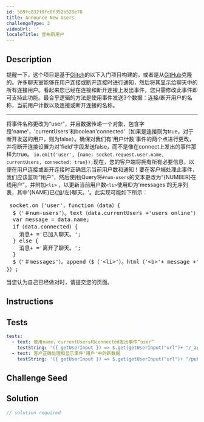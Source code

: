 ```yaml
---
id: 589fc832f9fc0f352b528e78
title: Announce New Users
challengeType: 2
videoUrl: ''
localeTitle: 宣布新用户
---
```


## Description
<section id="description">提醒一下，这个项目是基于<a href="https://glitch.com/#!/import/github/freeCodeCamp/boilerplate-socketio/">Glitch</a>的以下入门项目构建的，或者是从<a href="https://github.com/freeCodeCamp/boilerplate-socketio/">GitHub</a>克隆的。许多聊天室能够在用户连接或断开连接时进行通知，然后将其显示给聊天中的所有连接用户。看起来您已经在连接和断开连接上发出事件，您只需修改此事件即可支持此功能。最合乎逻辑的方法是使用事件发送3个数据：连接/断开用户的名称，当前用户计数以及连接或断开连接的名称。 <hr>将事件名称更改为“user”，并且数据传递一个对象，包含字段&#39;name&#39;，&#39;currentUsers&#39;和boolean&#39;connected&#39;（如果是连接则为true，对于断开发送的用户，则为false）。确保对我们有&#39;用户计数&#39;事件的两个点进行更改，并将断开连接设置为对&#39;field&#39;字段发送false，而不是像在connect上发出的事件那样为true。 <code>io.emit(&#39;user&#39;, {name: socket.request.user.name, currentUsers, connected: true});</code>现在，您的客户端将拥有所有必要信息，以便在用户连接或断开连接时正确显示当前用户数和通知！要在客户端处理此事件，我们应该监听“用户”，然后使用jQuery将<code>#num-users</code>的文本更改为“{NUMBER}在线用户”，并附加<code>&lt;li&gt;</code> ，以更新当前用户数<code>&lt;li&gt;</code>使用ID为&#39;messages&#39;的无序列表，其中&#39;{NAME}已{加/左}聊天。&#39;。此实现可能如下所示： <pre> socket.on（&#39;user&#39;，function（data）{
  $（&#39;＃num-users&#39;）。text（data.currentUsers +&#39;users online&#39;）;
  var message = data.name;
  if（data.connected）{
    消息+ =&#39;已加入聊天。&#39;;
  } else {
    消息+ =&#39;离开了聊天。&#39;;
  }
  $（&#39;＃messages&#39;）。append（$（&#39;&lt;li&gt;&#39;）。html（&#39;&lt;b&gt;&#39;+ message +&#39;&lt;\ / b&gt;&#39;））;
}）; </pre>当您认为自己已经做对时，请提交您的页面。 </section>

## Instructions
<section id="instructions">
</section>

## Tests
<section id='tests'>

```yml
tests:
  - text: 使用name，currentUsers和connected发出事件“user”
    testString: '({ getUserInput }) => $.get(getUserInput("url")+ "/_api/server.js") .then(data => { assert.match(data, /io.emit.*("|")user("|").*name.*currentUsers.*connected/gi, "You should have an event emitted named user sending name, currentUsers, and connected"); }, xhr => { throw new Error(xhr.statusText); })'
  - text: 客户正确处理和显示事件'用户'中的新数据
    testString: '({ getUserInput }) => $.get(getUserInput("url")+ "/public/client.js") .then(data => { assert.match(data, /socket.on.*("|")user("|")[^]*num-users/gi, "You should change the text of #num-users within on your client within the "user" even listener to show the current users connected"); assert.match(data, /socket.on.*("|")user("|")[^]*messages.*li/gi, "You should append a list item to #messages on your client within the "user" event listener to annouce a user came or went"); }, xhr => { throw new Error(xhr.statusText); })'

```

</section>

## Challenge Seed
<section id='challengeSeed'>

</section>

## Solution
<section id='solution'>

```js
// solution required
```
</section>
